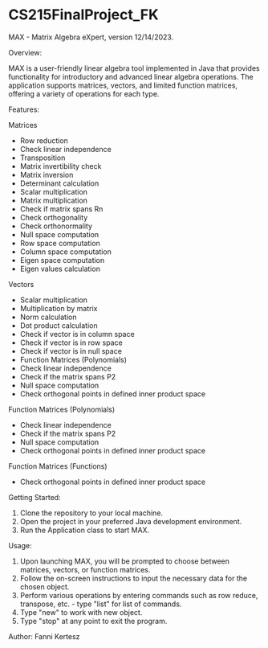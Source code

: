 # CS215FinalProject_FK
MAX - Matrix Algebra eXpert, version 12/14/2023.

Overview:

MAX is a user-friendly linear algebra tool implemented in Java that provides functionality for introductory and advanced linear algebra operations. The application supports matrices, vectors, and limited function matrices, offering a variety of operations for each type.

Features:

Matrices
- Row reduction
- Check linear independence
- Transposition
- Matrix invertibility check
- Matrix inversion
- Determinant calculation
- Scalar multiplication
- Matrix multiplication
- Check if matrix spans Rn
- Check orthogonality
- Check orthonormality
- Null space computation
- Row space computation
- Column space computation
- Eigen space computation
- Eigen values calculation

Vectors
- Scalar multiplication
- Multiplication by matrix
- Norm calculation
- Dot product calculation
- Check if vector is in column space
- Check if vector is in row space
- Check if vector is in null space
- Function Matrices (Polynomials)
- Check linear independence
- Check if the matrix spans P2
- Null space computation
- Check orthogonal points in defined inner product space

Function Matrices (Polynomials)
- Check linear independence
- Check if the matrix spans P2
- Null space computation
- Check orthogonal points in defined inner product space

Function Matrices (Functions)
- Check orthogonal points in defined inner product space

Getting Started:
1. Clone the repository to your local machine.
2. Open the project in your preferred Java development environment.
3. Run the Application class to start MAX.

Usage:
1. Upon launching MAX, you will be prompted to choose between matrices, vectors, or function matrices.
2. Follow the on-screen instructions to input the necessary data for the chosen object.
3. Perform various operations by entering commands such as row reduce, transpose, etc. - type "list" for list of commands.
4. Type "new" to work with new object.
5. Type "stop" at any point to exit the program.

Author:
Fanni Kertesz
